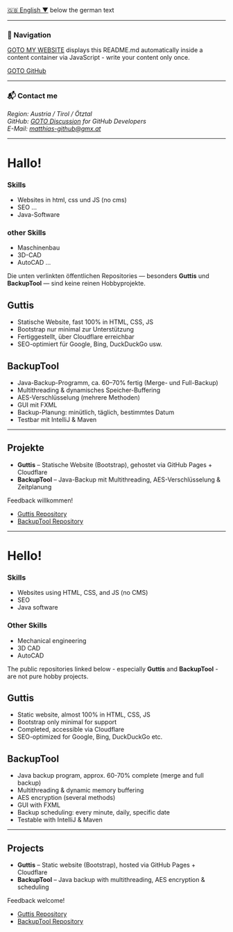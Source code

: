 [🇬🇧 English ▼](#english) below the german text

---

### 🚀 Navigation

[GOTO MY WEBSITE](https://123matthias.github.io/123Matthias/) displays this README.md automatically inside a content container via JavaScript - write your content only once.

[GOTO GitHub](https://github.com/123Matthias)

---

<h3>📬 Contact me</h3>
<address>
    Region: Austria / Tirol / Ötztal<br>
    GitHub: <a href="https://github.com/123Matthias/123Matthias/discussions/1">GOTO Discussion</a> for GitHub Developers<br>
    E-Mail: <a href="mailto:matthias-github@gmx.at">matthias-github@gmx.at</a>
</address>

---
  
# Hallo!

### Skills
- Websites in html, css und JS (no cms)
- SEO ...  
- Java-Software


### other Skills
- Maschinenbau
- 3D-CAD
- AutoCAD ...

Die unten verlinkten öffentlichen Repositories — besonders **Guttis** und **BackupTool** — sind keine reinen Hobbyprojekte.

## Guttis  
- Statische Website, fast 100% in HTML, CSS, JS  
- Bootstrap nur minimal zur Unterstützung  
- Fertiggestellt, über Cloudflare erreichbar  
- SEO-optimiert für Google, Bing, DuckDuckGo usw.

## BackupTool  
- Java-Backup-Programm, ca. 60–70% fertig (Merge- und Full-Backup)  
- Multithreading & dynamisches Speicher-Buffering  
- AES-Verschlüsselung (mehrere Methoden)  
- GUI mit FXML  
- Backup-Planung: minütlich, täglich, bestimmtes Datum  
- Testbar mit IntelliJ & Maven

---

## Projekte

- **Guttis** – Statische Website (Bootstrap), gehostet via GitHub Pages + Cloudflare  
- **BackupTool** – Java-Backup mit Multithreading, AES-Verschlüsselung & Zeitplanung

Feedback willkommen!

- [Guttis Repository](https://github.com/123Matthias/Guttis)  
- [BackupTool Repository](https://github.com/123Matthias/BackupTool)

---

# Hello! <a id="english"></a>

### Skills
- Websites using HTML, CSS, and JS (no CMS)
- SEO  
- Java software

### Other Skills
- Mechanical engineering
- 3D CAD
- AutoCAD


The public repositories linked below - especially **Guttis** and **BackupTool** - are not pure hobby projects.

## Guttis  
- Static website, almost 100% in HTML, CSS, JS  
- Bootstrap only minimal for support  
- Completed, accessible via Cloudflare  
- SEO-optimized for Google, Bing, DuckDuckGo etc.

## BackupTool  
- Java backup program, approx. 60-70% complete (merge and full backup)  
- Multithreading & dynamic memory buffering  
- AES encryption (several methods)  
- GUI with FXML  
- Backup scheduling: every minute, daily, specific date  
- Testable with IntelliJ & Maven

---

## Projects

- **Guttis** – Static website (Bootstrap), hosted via GitHub Pages + Cloudflare  
- **BackupTool** – Java backup with multithreading, AES encryption & scheduling

Feedback welcome!

- [Guttis Repository](https://github.com/123Matthias/Guttis)  
- [BackupTool Repository](https://github.com/123Matthias/BackupTool)


